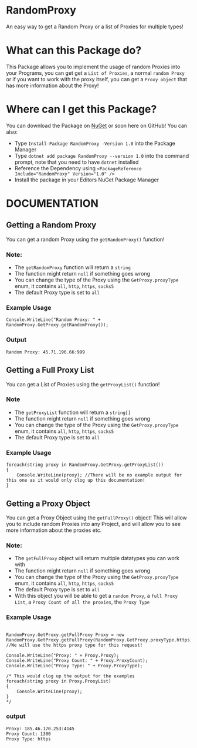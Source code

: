 # RandomProxy
An easy way to get a Random Proxy or a list of Proxies for multiple types!

# What can this Package do?
This Package allows you to implement the usage of random Proxies into your Programs, you can get get a `List of Proxies`, a normal `random Proxy` or if you want to work with the proxy itself, you can get a `Proxy object` that has more information about the Proxy!

# Where can I get this Package?
You can download the Package on [NuGet](https://www.nuget.org/packages/RandomProxy) or soon here on GitHub! You can also:
- Type `Install-Package RandomProxy -Version 1.0` into the Package Manager
- Type `dotnet add package RandomProxy --version 1.0` into the command prompt, note that you need to have `dotnet` installed
- Reference the Dependency using `<PackageReference Include="RandomProxy" Version="1.0" />`
- Install the package in your Editors NuGet Package Manager

# DOCUMENTATION
## Getting a Random Proxy
You can get a random Proxy using the `getRandomProxy()` function!
### Note:
- The `getRandomProxy` function will return a `string`
- The function might return `null` if something goes wrong
- You can change the type of the Proxy using the `GetProxy.proxyType` enum, it contains `all`, `http`, `https`, `socks5`
- The default Proxy type is set to `all`
### Example Usage
```CSharp
Console.WriteLine("Random Proxy: " + RandomProxy.GetProxy.getRandomProxy());
```
### Output
```
Random Proxy: 45.71.196.66:999
```

## Getting a Full Proxy List
You can get a List of Proxies using the `getProxyList()` function!
### Note
- The `getProxyList` function will return a `string[]`
- The function might return `null` if something goes wrong
- You can change the type of the Proxy using the `GetProxy.proxyType` enum, it contains `all`, `http`, `https`, `socks5`
- The default Proxy type is set to `all`
### Example Usage
```CSharp
foreach(string proxy in RandomProxy.GetProxy.getProxyList())
{
    Console.WriteLine(proxy); //There will be no example output for this one as it would only clog up this documentation!
}
```

## Getting a Proxy Object
You can get a Proxy Object using the `getFullProxy()` object! This will allow you to include random Proxies into any Project, and will allow you to see more information about the proxies etc.
### Note:
- The `getFullProxy` object will return multiple datatypes you can work with
- The function might return `null` if something goes wrong
- You can change the type of the Proxy using the `GetProxy.proxyType` enum, it contains `all`, `http`, `https`, `socks5`
- The default Proxy type is set to `all`
- With this object you will be able to get a `random Proxy`, a `full Proxy List`, a `Proxy Count of all the proxies`, the `Proxy Type`
### Example Usage
```CSharp

RandomProxy.GetProxy.getFullProxy Proxy = new RandomProxy.GetProxy.getFullProxy(RandomProxy.GetProxy.proxyType.https); //We will use the https proxy type for this request!

Console.WriteLine("Proxy: " + Proxy.Proxy);
Console.WriteLine("Proxy Count: " + Proxy.ProxyCount);
Console.WriteLine("Proxy Type: " + Proxy.ProxyType);

/* This would clog up the output for the examples
foreach(string proxy in Proxy.ProxyList)
{
    Console.WriteLine(proxy);
}
*/
```
### output
```
Proxy: 185.46.170.253:4145
Proxy Count: 1300
Proxy Type: https
```